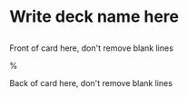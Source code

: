 # Write deck name here

##

Front of card here, don't remove blank lines

%

Back of card here, don't remove blank lines

[]()

